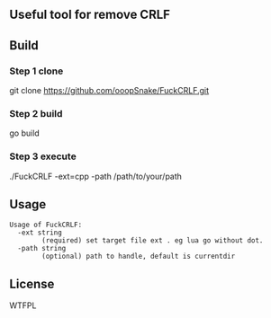 ## Useful tool for remove CRLF


## Build

### Step 1 clone
git clone https://github.com/ooopSnake/FuckCRLF.git

### Step 2 build
go build

### Step 3 execute
./FuckCRLF -ext=cpp -path /path/to/your/path



## Usage

```
Usage of FuckCRLF:
  -ext string
        (required) set target file ext . eg lua go without dot.
  -path string
        (optional) path to handle, default is currentdir

```


## License
WTFPL
